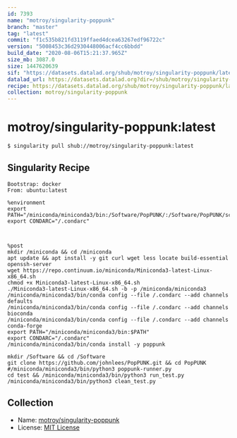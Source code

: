 ```yaml
---
id: 7393
name: "motroy/singularity-poppunk"
branch: "master"
tag: "latest"
commit: "f1c535b821fd3119ffaed4dcea63267edf96722c"
version: "5008453c36d2930448006acf4cc6bbdd"
build_date: "2020-08-06T15:21:37.965Z"
size_mb: 3087.0
size: 1447620639
sif: "https://datasets.datalad.org/shub/motroy/singularity-poppunk/latest/2020-08-06-f1c535b8-5008453c/5008453c36d2930448006acf4cc6bbdd.sif"
datalad_url: https://datasets.datalad.org?dir=/shub/motroy/singularity-poppunk/latest/2020-08-06-f1c535b8-5008453c/
recipe: https://datasets.datalad.org/shub/motroy/singularity-poppunk/latest/2020-08-06-f1c535b8-5008453c/Singularity
collection: motroy/singularity-poppunk
---
```


# motroy/singularity-poppunk:latest

```bash
$ singularity pull shub://motroy/singularity-poppunk:latest
```

## Singularity Recipe

```singularity
Bootstrap: docker
From: ubuntu:latest

%environment
export PATH="/miniconda/miniconda3/bin:/Software/PopPUNK/:/Software/PopPUNK/scripts:/Software/PopPUNK/PopPUNK/:$PATH"
export CONDARC="/.condarc"



%post
mkdir /miniconda && cd /miniconda
apt update && apt install -y git curl wget less locate build-essential openssh-server
wget https://repo.continuum.io/miniconda/Miniconda3-latest-Linux-x86_64.sh
chmod +x Miniconda3-latest-Linux-x86_64.sh 
./Miniconda3-latest-Linux-x86_64.sh -b -p /miniconda/miniconda3
/miniconda/miniconda3/bin/conda config --file /.condarc --add channels defaults
/miniconda/miniconda3/bin/conda config --file /.condarc --add channels bioconda
/miniconda/miniconda3/bin/conda config --file /.condarc --add channels conda-forge
export PATH="/miniconda/miniconda3/bin:$PATH"
export CONDARC="/.condarc"
/miniconda/miniconda3/bin/conda install -y poppunk

mkdir /Software && cd /Software
git clone https://github.com/johnlees/PopPUNK.git && cd PopPUNK
#/miniconda/miniconda3/bin/python3 poppunk-runner.py
cd test && /miniconda/miniconda3/bin/python3 run_test.py
/miniconda/miniconda3/bin/python3 clean_test.py
```

## Collection

 - Name: [motroy/singularity-poppunk](https://github.com/motroy/singularity-poppunk)
 - License: [MIT License](https://api.github.com/licenses/mit)

